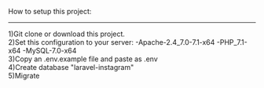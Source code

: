 How to setup this project:<hr>

1)Git clone or download this project.<br>
2)Set this configuration to your server: -Apache-2.4_7.0-7.1-x64 -PHP_7.1-x64 -MySQL-7.0-x64<br>
3)Copy an .env.example file and paste as .env<br>
4)Create database "laravel-instagram"<br>
5)Migrate<br>
